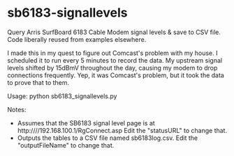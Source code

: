 # sb6183-signallevels
Query Arris SurfBoard 6183 Cable Modem signal levels &amp; save to CSV file.  Code liberally reused from examples elsewhere.

I made this in my quest to figure out Comcast's problem with my house.  I scheduled it to run every 5 minutes to record the data.  My upstream signal levels shifted by 15dBmV throughout the day, causing my modem to drop connections frequently.  Yep, it was Comcast's problem, but it took the data to prove that to them.

Usage:
python sb6183_signallevels.py

Notes:
   - Assumes that the SB6183 signal level page is at http:////192.168.100.1/RgConnect.asp  Edit the "statusURL" to change that.
   - Outputs the tables to a CSV file named sb6183log.csv.  Edit the "outputFileName" to change that.
